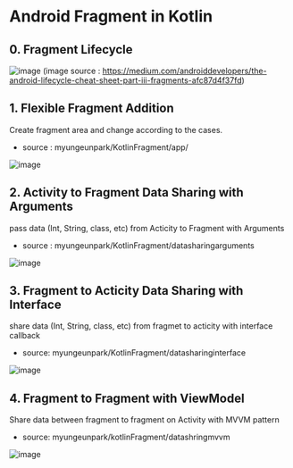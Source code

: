 # Android Fragment in Kotlin

## 0. Fragment Lifecycle
![image](https://user-images.githubusercontent.com/53125879/73795926-ae01af80-4760-11ea-9142-c585f37f1c38.png)
 (image source : https://medium.com/androiddevelopers/the-android-lifecycle-cheat-sheet-part-iii-fragments-afc87d4f37fd)

## 1. Flexible Fragment Addition 
Create fragment area and change according to the cases.

- source : myungeunpark/KotlinFragment/app/





![image](https://user-images.githubusercontent.com/53125879/73780046-9adfe700-4742-11ea-822e-5a75e85d1a76.png)


## 2. Activity to Fragment Data Sharing with Arguments 
pass data (Int, String, class, etc) from Acticity to Fragment with Arguments

- source : myungeunpark/KotlinFragment/datasharingarguments

![image](https://user-images.githubusercontent.com/53125879/73822398-dca47800-47aa-11ea-929f-94dedbf0493c.png)


## 3. Fragment to Acticity Data Sharing with Interface
share data (Int, String, class, etc) from fragmet to acticity with interface callback

- source: myungeunpark/KotlinFragment/datasharinginterface

![image](https://user-images.githubusercontent.com/53125879/73822665-74a26180-47ab-11ea-9843-5a29cf630b98.png)


## 4. Fragment to Fragment with ViewModel 
Share data between fragment to fragment on Activity with MVVM pattern

- source: myungeunpark/kotlinFragment/datashringmvvm

![image](https://user-images.githubusercontent.com/53125879/73968785-19698f80-48cf-11ea-851a-fb2ef6e0c7f6.png)
